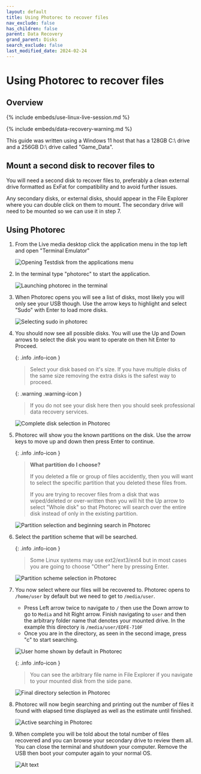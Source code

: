 ```yaml
---
layout: default
title: Using Photorec to recover files
nav_exclude: false
has_children: false
parent: Data Recovery
grand_parent: Disks
search_exclude: false
last_modified_date: 2024-02-24
---
```

# Using Photorec to recover files
## Overview

{% include embeds/use-linux-live-session.md %}

{% include embeds/data-recovery-warning.md %}

This guide was written using a Windows 11 host that has a 128GB C:\ drive and a 256GB D:\ drive called "Game_Data".

## Mount a second disk to recover files to
You will need a second disk to recover files to, preferably a clean external drive formatted as ExFat for compatibility and to avoid further issues.

Any secondary disks, or external disks, should appear in the File Explorer where you can double click on them to mount. The secondary drive will need to be mounted so we can use it in step 7.

## Using Photorec
1. From the Live media desktop click the application menu in the top left and open "Terminal Emulator"

    ![Opening Testdisk from the applications menu](/assets/testdisk/testdisk0.png)

2. In the terminal type "photorec" to start the application.

    ![Launching photorec in the terminal](/assets/photorec/photorec0.png)

3. When Photorec opens you will see a list of disks, most likely you will only see your USB though. Use the arrow keys to highlight and select "Sudo" with Enter to load more disks.

    ![Selecting sudo in photorec](/assets/photorec/photorec1.png)
    
4. You should now see all possible disks. You will use the Up and Down arrows to select the disk you want to operate on then hit Enter to Proceed.

    {: .info .info-icon }
    > Select your disk based on it's size. If you have multiple disks of the same size removing the extra disks is the safest way to proceed.

    {: .warning .warning-icon }
    > If you do not see your disk here then you should seek professional data recovery services.

    ![Complete disk selection in Photorec](/assets/photorec/photorec2.png)

5. Photorec will show you the known partitions on the disk. Use the arrow keys to move up and down then press Enter to continue.

    {: .info .info-icon }
    > **What partition do I choose?**
    > 
    > If you deleted a file or group of files accidently, then you will want to select the specific partition that you deleted these files from.
    >
    > If you are trying to recover files from a disk that was wiped/deleted or over-written then you will hit the Up arrow to select "Whole disk" so that Photorec will search over the entire disk instead of only in the existing partition.

    ![Partition selection and beginning search in Photorec](/assets/photorec/photorec3.png)

6. Select the partition scheme that will be searched. 

    {: .info .info-icon }
    > Some Linux systems may use ext2/ext3/ext4 but in most cases you are going to choose "Other" here by pressing Enter.

    ![Partition scheme selection in Photorec](/assets/photorec/photorec4.png)

7. You now select where our files will be recovered to. Photorec opens to `/home/user` by default but we need to get to `/media/user`.
    - Press Left arrow twice to navigate to `/` then use the Down arrow to go to `Media` and hit Right arrow. Finish navigating to `user` and then the arbitrary folder name that denotes your mounted drive. In the example this directory is `/media/user/EDFE-710F`
    - Once you are in the directory, as seen in the second image, press "c" to start searching.

    ![User home shown by default in Photorec](/assets/photorec/photorec5.png)

    {: .info .info-icon }
    > You can see the arbitrary file name in File Explorer if you navigate to your mounted disk from the side pane.

   ![Final directory selection in Photorec](/assets/photorec/photorec6.png)

8. Photorec will now begin searching and printing out the number of files it found with elapsed time displayed as well as the estimate until finished.

    ![Active searching in Photorec](/assets/photorec/photorec7.png)

9. When complete you will be told about the total number of files recovered and you can browse your secondary drive to review them all. You can close the terminal and shutdown your computer. Remove the USB then boot your computer again to your normal OS.

    ![Alt text](/assets/photorec/photorec8.png)